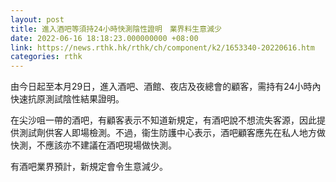```yaml
---
layout: post
title: 進入酒吧等須持24小時快測陰性證明　業界料生意減少
date: 2022-06-16 18:18:23.000000000 +08:00
link: https://news.rthk.hk/rthk/ch/component/k2/1653340-20220616.htm
categories: rthk
---
```


由今日起至本月29日，進入酒吧、酒館、夜店及夜總會的顧客，需持有24小時內快速抗原測試陰性結果證明。

在尖沙咀一帶的酒吧，有顧客表示不知道新規定，有酒吧說不想流失客源，因此提供測試劑供客人即場檢測。不過，衞生防護中心表示，酒吧顧客應先在私人地方做快測，不應該亦不建議在酒吧現場做快測。

有酒吧業界預計，新規定會令生意減少。

